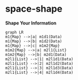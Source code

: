 # space-shape

**Shape Your Information**

``` mermaid
graph LR
m1{Map} -->|a| m1d1(Data)
m1{Map} -->|b| m1d2(Data)
m1{Map} -->|c| m1m2{Map}
m1m2{Map} -->|a| m2l1{List}
m1m2{Map} -->|b| m2d1(Data)
m2l1{List} -->|1| m2l1d1(Data)
m2l1{List} -->|2| m2l1d2(Data)
m2l1{List} -->|3| m2l1d3(Data)
m2l1{List} -->|4| m2l1d4(Data)
```
